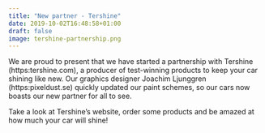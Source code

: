 ```yaml
---
title: "New partner - Tershine"
date: 2019-10-02T16:48:58+01:00
draft: false
image: tershine-partnership.png
---
```



We are proud to present that we have started a partnership with Tershine (https:tershine.com), a producer of test-winning products to keep your car shining like new. Our graphics designer Joachim Ljunggren (https:pixeldust.se) quickly updated our paint schemes, so our cars now boasts our new partner for all to see.

Take a look at Tershine’s website, order some products and be amazed at how much your car will shine! 
